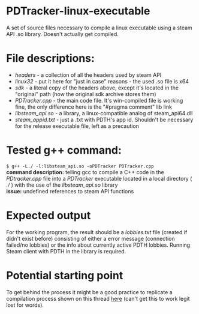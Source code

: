 # PDTracker-linux-executable  
A set of source files necessary to compile a linux executable using a steam API .so library. Doesn't actually get compiled.  
# File descriptions:  
* *headers* - a collection of all the headers used by steam API
* *linux32* - put it here for  "just in case" reasons - the used .so file is x64
* *sdk* - a literal copy of the headers above, except it's located in the "original" path (how the original sdk archive stores them)
* *PDTracker.cpp* - the main code file. It's win-compiled file is working fine, the only difference here is the "#pragma comment" lib link
* *libsteam_api.so* - a library, a linux-compatible analog of steam_api64.dll
* *steam_appid.txt* - just a .txt with PDTH's app id. Shouldn't be necessary for the release executable file, left as a precaution
# Tested g++ command:
`$ g++ -L./ -l:libsteam_api.so -oPDTracker PDTracker.cpp`  
**command description:** telling gcc to compile a C++ code in the *PDtracker.cpp* file into a *PDTracker* executable located in a local directory ( *./* ) with the use of the *libsteam_api.so* library  
**issue:** undefined references to steam API functions  
# Expected output
For the working program, the result should be a *lobbies.txt* file (created if didn't exist before) consisting of either a error message (connection failed/no lobbies) or the info about currently active PDTH lobbies. Running Steam client with PDTH in the library is required.
# Potential starting point
To get behind the process it might be a good practice to replicate a compilation process shown on this thread [here](https://stackoverflow.com/questions/65461498/how-do-you-compile-script-using-steamworks-sdk-on-linux) (can't get this to work legit lost for words).
